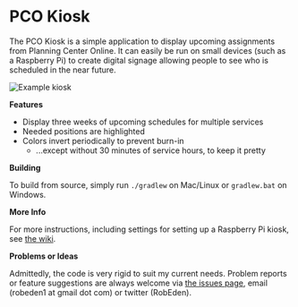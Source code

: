 # PCO Kiosk #

The PCO Kiosk is a simple application to display upcoming assignments from Planning Center Online. It can easily be run on small devices (such as a Raspberry Pi) to create digital signage allowing people to see who is scheduled in the near future.

![Example kiosk](https://bitbucket.org/repo/xrjqyX/images/691354340-final.jpg)


**Features**

* Display three weeks of upcoming schedules for multiple services
* Needed positions are highlighted
* Colors invert periodically to prevent burn-in 
    * ...except without 30 minutes of service hours, to keep it pretty


**Building**

To build from source, simply run `./gradlew` on Mac/Linux or `gradlew.bat` on Windows.


**More Info**

For more instructions, including settings for setting up a Raspberry Pi kiosk, see [the wiki](https://bitbucket.org/robeden/pco-kiosk/wiki/).


**Problems or Ideas**

Admittedly, the code is very rigid to suit my current needs. Problem reports or feature suggestions are always welcome via [the issues page](https://bitbucket.org/robeden/pco-kiosk/issues), email (robeden1 at gmail dot com) or twitter (RobEden).